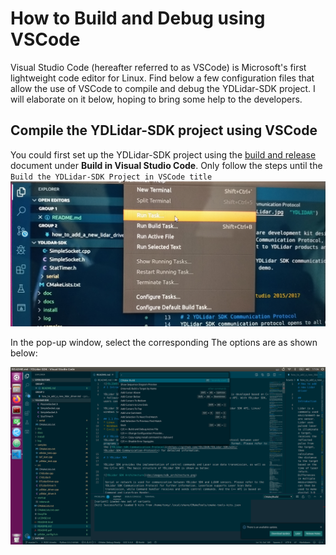 # How to Build and Debug using VSCode

Visual Studio Code (hereafter referred to as VSCode) is Microsoft's first lightweight code editor for Linux. Find below a few configuration files that allow the use of VSCode to compile and debug the YDLidar-SDK project. I will elaborate on it below, hoping to bring some help to the developers.

## Compile the YDLidar-SDK project using VSCode

You could first set up the YDLidar-SDK project using the [build and release](how_to_build_and_release.md) document under **Build in Visual Studio Code**. Only follow the steps until the `Build the YDLidar-SDK Project in VSCode title`
![1](images/vscode/run_tasks.jpg)

In the pop-up window, select the corresponding The options are as shown below:

![2](images/vscode/tasks.png)
